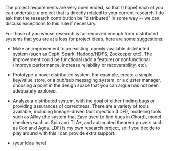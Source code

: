 The project requirements are very open ended, so that (I hope) each of you can undertake a project
that is directly related to your current research.  I do ask that the research contribution be "distributed"
in some way -- we can discuss exceptions to this rule if necessary.

For those of you whose research is far-removed enough from distributed systems that you are at a loss for project ideas,
here are some suggestions:

 * Make an improvement to an existing, openly-available distributed system (such as Ceph, Spark, Hadoop/HDFS, Zookeeper etc).  The improvement could be functional (add a feature) or nonfunctional (improve performance, increase reliability or recoverability, etc).  

 * Prototype a novel distributed system.  For example, create a simple key/value store, or a pub/sub messaging system, or a cluster manager, choosing a point in the design space that you can argue has not been adequately explored.

 * Analyze a distributed system, with the goal of either finding bugs or providing assurances of correctness.  There are a variety of tools available, including lineage-driven fault injection (LDFI), modeling tools such as Alloy (the system that Zave used to find bugs in Chord), model checkers such as Spin and TLA+, and automated theorem provers such as Coq and Agda.  LDFI is my own research project, so if you decide to play around with this I can provide extra support.

 * (your idea here)
